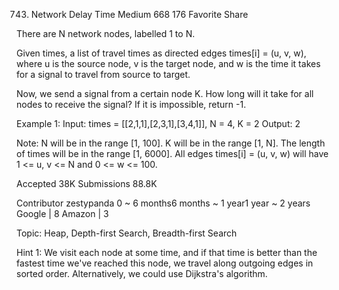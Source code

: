 743. Network Delay Time
Medium 668 176 Favorite Share

There are N network nodes, labelled 1 to N.

Given times, a list of travel times as directed edges times[i] = (u, v, w), where u is the source node, v is the target node, and w is the time it takes for a signal to travel from source to target.

Now, we send a signal from a certain node K. How long will it take for all nodes to receive the signal? If it is impossible, return -1.

Example 1:
Input: times = [[2,1,1],[2,3,1],[3,4,1]], N = 4, K = 2
Output: 2

Note:
N will be in the range [1, 100].
K will be in the range [1, N].
The length of times will be in the range [1, 6000].
All edges times[i] = (u, v, w) will have 1 <= u, v <= N and 0 <= w <= 100.

Accepted 38K
Submissions 88.8K

Contributor zestypanda
0 ~ 6 months6 months ~ 1 year1 year ~ 2 years
Google | 8 Amazon | 3

Topic: Heap, Depth-first Search, Breadth-first Search

Hint 1:
We visit each node at some time, and if that time is better than the fastest time we've reached this node, we travel along outgoing edges in sorted order. Alternatively, we could use Dijkstra's algorithm.
